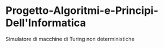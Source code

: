 # Progetto-Algoritmi-e-Principi-Dell'Informatica
Simulatore di macchine di Turing non deterministiche

